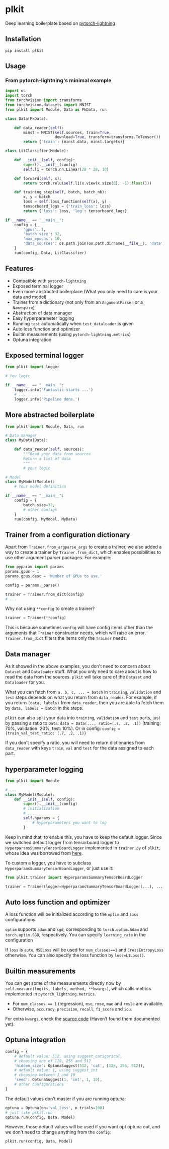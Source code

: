 # plkit

Deep learning boilerplate based on [pytorch-lightning][1]

## Installation
```
pip install plkit
```

## Usage

### From pytorch-lightning's minimal example

```python
import os
import torch
from torchvision import transforms
from torchvision.datasets import MNIST
from plkit import Module, Data as PkData, run

class Data(PkData):

    def data_reader(self):
        minst = MNIST(self.sources, train=True,
                      download=True, transform=transforms.ToTensor())
        return {'train': (minst.data, minst.targets)}

class LitClassifier(Module):

    def __init__(self, config):
        super().__init__(config)
        self.l1 = torch.nn.Linear(28 * 28, 10)

    def forward(self, x):
        return torch.relu(self.l1(x.view(x.size(0), -1).float()))

    def training_step(self, batch, batch_nb):
        x, y = batch
        loss = self.loss_function(self(x), y)
        tensorboard_logs = {'train_loss': loss}
        return {'loss': loss, 'log': tensorboard_logs}

if __name__ == '__main__':
    config = {
        'gpus': 1,
        'batch_size': 32,
        'max_epochs': 10,
        'data_sources': os.path.join(os.path.dirname(__file__), 'data'),
    }
    run(config, Data, LitClassifier)
```

## Features
- Compatible with `pytorch-lightning`
- Exposed terminal logger
- Even more abstracted boilerplace (What you only need to care is your data and model)
- Trainer from a dictionary (not only from an `ArgumentParser` or a `Namespace`)
- Abstraction of data manager
- Easy hyperparameter logging
- Running `test` automatically when `test_dataloader` is given
- Auto loss function and optimizer
- Builtin measurements (using `pytorch-lightning.metrics`)
- Optuna integration

## Exposed terminal logger
```python
from plkit import logger

# You logic

if __name__ == "__main__":
    logger.info('Fantastic starts ...')
    # ...
    logger.info('Pipeline done.')
```

## More abstracted boilerplate
```python
from plkit import Module, Data, run

# Data manager
class MyData(Data):

    def data_reader(self, sources):
        """Read your data from sources
        Return a list of data
        """
        # your logic

# Model
class MyModel(Module):
    # Your model definition

if __name__ == "__main__":
    config = {
        batch_size=32,
        # other configs
    }
    run(config, MyModel, MyData)
```

## Trainer from a configuration dictionary

Apart from `Trainer.from_argparse_args` to create a trainer, we also added a way to create a trainer by `Trainer.from_dict`, which enables possibilities to use other argument parser packages. For example:
```python
from pyparam import params
params.gpus = 1
params.gpus.desc = 'Number of GPUs to use.'

config = params._parse()

trainer = Trainer.from_dict(config)
# ...
```

Why not using `**config` to create a trainer?
```python
trainer = Trainer(**config)
```

This is because sometimes `config` will have config items other than the arguments that `Trainer` constructor needs, which will raise an error. `Trainer.from_dict` filters the items only the `Trainer` needs.

## Data manager

As it showed in the above examples, you don't need to concern about `Dataset` and `Dataloader` stuff. What you only need to care about is how to read the data from the sources. `plkit` will take care of the `Dataset` and `Dataloader` for you.

What you can fetch from `a, b, c, ... = batch` in `training`, `validation` and `test` steps depends on what you return from `data_reader`. For example, if you return `(data, labels)` from `data_reader`, then you are able to fetch them by `data, labels = batch` in the steps.

`plkit` can also split your data into `training`, `validation` and `test` parts, just by passing a ratio to `Data`: `data = Data(..., ratio=(.7, .2, .1))` (training: 70%, validation: 20%, test: 10%). Or in config: `config = {train_val_test_ratio: (.7, .2, .1)}`

If you don't specify a ratio, you will need to return dictionaries from `data_reader` with keys `train`, `val` and `test` for the data assigned to each part.

## hyperparameter logging
```python
from plkit import Module

# ...
class MyModel(Module):
    def __init__(self, config):
        super().__init__(config)
        # initialization
        # ...
        self.hparams = {
            # hyperparameters you want to log
        }

```

Keep in mind that, to enable this, you have to keep the default logger. Since we switched default logger from tensorboard logger to `HyperparamsSummaryTensorBoardLogger` implemented in `trainer.py` of `plkit`, whose idea was borrowed from [here][3].

To custom a logger, you have to subclass `HyperparamsSummaryTensorBoardLogger`, or just use it:
```python
from plkit.trainer import HyperparamsSummaryTensorBoardLogger

trainer = Trainer(logger=HyperparamsSummaryTensorBoardLogger(...), ...)
```

## Auto loss function and optimizer

A loss function will be initialized according to the `optim` and `loss` configurations.

`optim` supports `adam` and `sgd`, corresponding to `torch.optim.Adam` and `torch.optim.SGD`, respectively. You can specify `learning_rate` in the configuration

If `loss` is `auto`, `MSELoss` will be used for `num_classes==1` and `CrossEntropyLoss` otherwise. You can also specify the loss function by `loss=L1Loss()`.

## Builtin measurements

You can get some of the measurements directly now by `self.measure(logits, labels, method, **kwargs)`, which calls metrics implemented in `pytorch_lightning.metrics`.

- For `num_classes == 1` (regression), `mse`, `rmse`, `mae` and `rmsle` are available.
- Otherwise, `accuracy`, `precision`, `recall`, `f1_score` and `iou`.

For extra `kwargs`, check the [source code][4] (Haven't found them documented yet).

## Optuna integration

```python
config = {
    # default value: 512, using suggest_catigorical,
    # choosing one of 128, 256 and 512
    'hidden_size': OptunaSuggest(512, 'cat', [128, 256, 512]),
    # default value: 1, using suggest_int
    # choosing between 1 and 10
    'seed': OptunaSuggest(1, 'int', 1, 10),
    # other configurations
}
```

The default values don't master if you are running optuna:
```python
optuna = Optuna(on='val_loss', n_trials=100)
# just like plkit.run
optuna.run(config, Data, Model)
```

However, those default values will be used if you want opt optuna out, and we don't need to change anything from the `config`:
```python
plkit.run(config, Data, Model)
```


[1]: https://github.com/PyTorchLightning/pytorch-lightning
[2]: https://github.com/PyTorchLightning/pytorch-lightning/issues/1228
[3]: https://github.com/mRcSchwering/pytorch_lightning_test/blob/master/src/loggers.py
[4]: https://github.com/PyTorchLightning/pytorch-lightning/tree/master/pytorch_lightning/metrics


